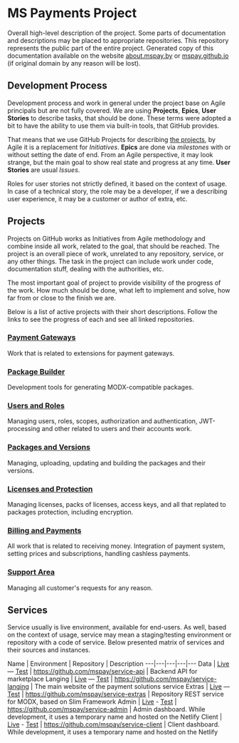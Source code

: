 # MS Payments Project

Overall high-level description of the project. Some parts of documentation and descriptions may be placed to appropriate repositories. This repository represents the public part of the entire project. Generated copy of this documentation available on the website [about.mspay.by](https://about.mspay.by) or [mspay.github.io](https://mspay.github.io) (if original domain by any reason will be lost).

## Development Process

Development process and work in general under the project base on Agile principals but are not fully covered. We are using **Projects**, **Epics**, **User Stories** to describe tasks, that should be done. These terms were adopted a bit to have the ability to use them via built-in tools, that GitHub provides.

That means that we use GitHub Projects for describing [the projects](#Projects), by Agile it is a replacement for _Initiatives_. **Epics** are done via _milestones_ with or without setting the date of end. From an Agile perspective, it may look strange, but the main goal to show real state and progress at any time. **User Stories** are usual _Issues_.

Roles for user stories not strictly defined, it based on the context of usage. In case of a technical story, the role may be a developer, if we a describing user experience, it may be a customer or author of extra, etc.

## Projects

Projects on GitHub works as Initiatives from Agile methodology and combine inside all work, related to the goal, that should be reached. The project is an overall piece of work, unrelated to any repository, service, or any other things. The task in the project can include work under code, documentation stuff, dealing with the authorities, etc.

The most important goal of project to provide visibility of the progress of the work. How much should be done, what left to implement and solve, how far from or close to the finish we are.

Below is a list of active projects with their short descriptions. Follow the links to see the progress of each and see all linked repositories.

### [Payment Gateways](^prj1)
Work that is related to extensions for payment gateways.

### [Package Builder](^prg4)
Development tools for generating MODX-compatible packages.

### [Users and Roles](^prj2)
Managing users, roles, scopes, authorization and authentication, JWT-processing and other related to users and their accounts work.

### [Packages and Versions](^prj5)
Managing, uploading, updating and building the packages and their versions.

### [Licenses and Protection](^prg6)
Managing licenses, packs of licenses, access keys, and all that replated to packages protection, including encryption.

### [Billing and Payments](^prg3)
All work that is related to receiving money. Integration of payment system, setting prices and subscriptions, handling cashless payments.

### [Support Area](^prj7)
Managing all customer's requests for any reason.

## Services

Service usually is live environment, available for end-users. As well, based on the context of usage, service may mean a staging/testing environment or repository with a code of service. Below presented matrix of services and their sources and instances.

Name | Environment | Repository | Description
---|---|---|---|---
Data | [Live](https://api.mspay.by) — [Test](https://mspay-api.herokuapp.com/) | https://github.com/mspay/service-api | Backend API for marketplace
Langing | [Live](https://mspay.by) — [Test](https://mspay.netlify.app) | https://github.com/mspay/service-langing | The main website of the payment solutions service
Extras | [Live](https://extras.mspay.by) — [Test]() | https://github.com/mspay/service-extras | Repository REST service for MODX, based on Slim Framework
Admin | [Live](https://manage.mspay.by) - [Test](https://cpmspay.netlify.app/) | https://github.com/mspay/service-admin | Admin dashboard. While development, it uses a temporary name and hosted on the Netlify
Client | [Live](https://client.mspay.by) - [Test](https://lkmspay.netlify.app/) | https://github.com/mspay/service-client | Client dashboard. While development, it uses a temporary name and hosted on the Netlify

[^prj1]: https://github.com/orgs/mspay/projects/1
[^prj2]: https://github.com/orgs/mspay/projects/2
[^prj3]: https://github.com/orgs/mspay/projects/3
[^prj4]: https://github.com/orgs/mspay/projects/4
[^prj4]: https://github.com/orgs/mspay/projects/5
[^prj4]: https://github.com/orgs/mspay/projects/6
[^prj4]: https://github.com/orgs/mspay/projects/7
